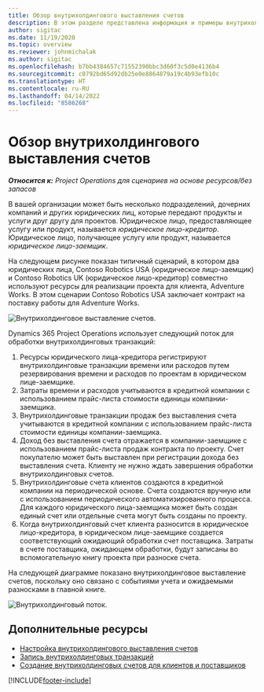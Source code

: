 ```yaml
---
title: Обзор внутрихолдингового выставления счетов
description: В этом разделе представлена информация и примеры внутрихолдингового выставления счетов для проектов.
author: sigitac
ms.date: 11/19/2020
ms.topic: overview
ms.reviewer: johnmichalak
ms.author: sigitac
ms.openlocfilehash: b7bb4384657c71552390bbc3d60f3c5d0e4136b4
ms.sourcegitcommit: c0792bd65d92db25e0e8864879a19c4b93efb10c
ms.translationtype: HT
ms.contentlocale: ru-RU
ms.lasthandoff: 04/14/2022
ms.locfileid: "8586268"
---
```

# <a name="intercompany-invoicing-overview"></a>Обзор внутрихолдингового выставления счетов

_**Относится к:** Project Operations для сценариев на основе ресурсов/без запасов_

В вашей организации может быть несколько подразделений, дочерних компаний и других юридических лиц, которые передают продукты и услуги друг другу для проектов. Юридическое лицо, предоставляющее услугу или продукт, называется *юридическое лицо-кредитор*. Юридическое лицо, получающее услугу или продукт, называется *юридическое лицо-заемщик*.

На следующем рисунке показан типичный сценарий, в котором два юридических лица, Contoso Robotics USA (юридическое лицо-заемщик) и Contoso Robotics UK (юридическое лицо-кредитор) совместно используют ресурсы для реализации проекта для клиента, Adventure Works. В этом сценарии Contoso Robotics USA заключает контракт на поставку работы для Adventure Works.

![Внутрихолдинговое выставление счетов.](./media/IntercompanyScenario.png) 

Dynamics 365 Project Operations использует следующий поток для обработки внутрихолдинговых транзакций:

1. Ресурсы юридического лица-кредитора регистрируют внутрихолдинговые транзакции времени или расходов путем резервирования времени и расходов по проектам в юридическом лице-заемщике.
2. Затраты времени и расходов учитываются в кредитной компании с использованием прайс-листа стоимости единицы компании-заемщика.
3. Внутрихолдинговые транзакции продаж без выставления счета учитываются в кредитной компании с использованием прайс-листа стоимости единицы компании-заемщика.
4. Доход без выставления счета отражается в компании-заемщике с использованием прайс-листа продаж контракта по проекту. Счет покупателю может быть выставлен при регистрации дохода без выставления счета. Клиенту не нужно ждать завершения обработки внутрихолдинговых счетов.
5. Внутрихолдинговые счета клиентов создаются в кредитной компании на периодической основе. Счета создаются вручную или с использованием периодического автоматизированного процесса. Для каждого юридического лица-заемщика может быть создан единый счет или отдельные счета могут быть созданы по проекту.
6. Когда внутрихолдинговый счет клиента разносится в юридическое лицо-кредитора, в юридическом лице-заемщике создается соответствующий ожидающий обработки счет поставщика. Затраты в счете поставщика, ожидающем обработки, будут записаны во вспомогательную книгу проекта при разноске счета.

На следующей диаграмме показано внутрихолдинговое выставление счетов, поскольку оно связано с событиями учета и ожидаемыми разносками в главной книге.

![Внутрихолдинговый поток.](./media/IntercompanyFlow.png)

## <a name="additional-resources"></a>Дополнительные ресурсы

- [Настройка внутрихолдингового выставления счетов](configure-intercompany-invoicing.md)
- [Запись внутрихолдинговых транзакций](create-intercompany-transactions.md)
- [Создание внутрихолдинговых счетов для клиентов и поставщиков](create-intercompany-customer-vendor-invoices.md)


[!INCLUDE[footer-include](../includes/footer-banner.md)]